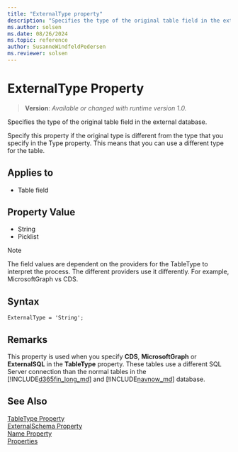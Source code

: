 ```yaml
---
title: "ExternalType property"
description: "Specifies the type of the original table field in the external database."
ms.author: solsen
ms.date: 08/26/2024
ms.topic: reference
author: SusanneWindfeldPedersen
ms.reviewer: solsen
---
```

[//]: # (START>DO_NOT_EDIT)
[//]: # (IMPORTANT:Do not edit any of the content between here and the END>DO_NOT_EDIT.)
[//]: # (Any modifications should be made in the .xml files in the ModernDev repo.)
# ExternalType Property
> **Version**: _Available or changed with runtime version 1.0._

Specifies the type of the original table field in the external database.

Specify this property if the original type is different from the type that you specify in the Type property. This means that you can use a different type for the table.

## Applies to
-   Table field

[//]: # (IMPORTANT: END>DO_NOT_EDIT)

## Property Value

- String  
- Picklist

> [!NOTE]  
> The field values are dependent on the providers for the TableType to interpret the process. The different providers use it differently. For example, MicrosoftGraph vs CDS. 

## Syntax

```AL
ExternalType = 'String';
```

## Remarks

This property is used when you specify **CDS**, **MicrosoftGraph** or **ExternalSQL** in the **TableType** property. These tables use a different SQL Server connection than the normal tables in the [!INCLUDE[d365fin_long_md](../includes/d365fin_long_md.md)] and [!INCLUDE[navnow_md](../includes/navnow_md.md)] database.  

## See Also

[TableType Property](devenv-tabletype-property.md)  
[ExternalSchema Property](devenv-externalschema-property.md)  
[Name Property](./devenv-properties.md)  
[Properties](devenv-properties.md)